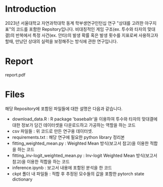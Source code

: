 # Introduction
2023년 서울대학교 자연과학대학 동계 학부생연구인턴십 연구 "상대를 고려한 야구지표"의 코드를 포함한 Repsitory입니다.
비대칭적인 게임 구조(ex. 투수와 타자의 맞대결)의 반복에서 특정 사건(ex. 안타)의 발생 확률 혹은 발생 횟수를 지표로써 사용하고자 할때, 만났던 상대의 실력을 보정해주는 방식에 관한 연구입니다.

# Report
report.pdf

# Files
해당 Repository에 포함된 파일들에 대한 설명은 다음과 같습니다.
- download_data.R : R package 'baseballr'을 이용하여 투수와 타자의 맞대결에 대한 정보가 담긴 데이터셋을 다운로드하고 가공하는 역할을 하는 코드
- csv 파일들 : 위 코드로 만든 연구용 데이터셋.
- requirements.txt : 해당 연구에 필요한 python library 정리본
- fitting_weighted_mean.py : Weighted Mean 방식(보고서 참고)을 이용한 적합을 하는 코드
- fitting_inv-logit_weighted_mean.py : Inv-logit Weighted Mean 방식(보고서 참고)을 이용한 적합을 하는 코드
- inference.ipynb : 보고서 내용에 포함된 분석을 한 코드
- ckpt 폴더 내 파일들 : 적합 후 추정된 모수들의 값을 포함한 pytorch state dictionary
